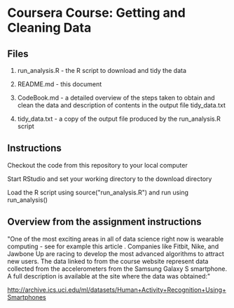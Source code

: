 # Coursera Course: Getting and Cleaning Data

## Files

1. run_analysis.R - the R script to download and tidy the data

2. README.md - this document

3. CodeBook.md - a detailed overview of the steps taken to obtain and clean the data and description of contents in the output file tidy_data.txt

4. tidy_data.txt - a copy of the output file produced by the run_analysis.R script


## Instructions

Checkout the code from this repository to your local computer

Start RStudio and set your working directory to the download directory 

Load the R script using source("run_analysis.R") and run using run_analysis()


## Overview from the assignment instructions

"One of the most exciting areas in all of data science right now is wearable computing - see for example this article . Companies like Fitbit, Nike, and Jawbone Up are racing to develop the most advanced algorithms to attract new users. The data linked to from the course website represent data collected from the accelerometers from the Samsung Galaxy S smartphone. A full description is available at the site where the data was obtained:"

http://archive.ics.uci.edu/ml/datasets/Human+Activity+Recognition+Using+Smartphones